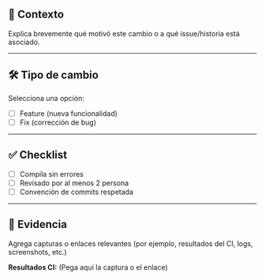 ## 🧩 Contexto

Explica brevemente qué motivó este cambio o a qué issue/historia está asociado.

---

## 🛠️ Tipo de cambio

Selecciona una opción:

* [ ] Feature (nueva funcionalidad)
* [ ] Fix (corrección de bug)

---

## ✅ Checklist

* [ ] Compila sin errores
* [ ] Revisado por al menos 2 persona
* [ ] Convención de commits respetada

---

## 📸 Evidencia

Agrega capturas o enlaces relevantes (por ejemplo, resultados del CI, logs, screenshots, etc.)

**Resultados CI:**
(Pega aquí la captura o el enlace)
